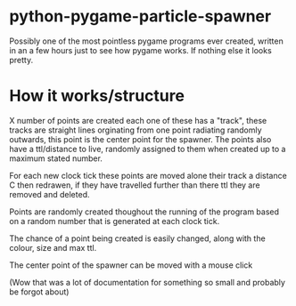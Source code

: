 python-pygame-particle-spawner
==============================

Possibly one of the most pointless pygame programs ever created, written in an a few hours just to see how pygame works. If nothing else it looks pretty.

How it works/structure
======================

X number of points are created each one of these has a "track", these tracks are straight lines orginating from one point radiating randomly outwards, this point is the center point for the spawner. The points also have a ttl/distance to live, randomly assigned to them when created up to a maximum stated number.

For each new clock tick these points are moved alone their track a distance C then redrawen, if they have travelled further than there ttl they are removed and deleted. 

Points are randomly created thoughout the running of the program based on a random number that is generated at each clock tick.

The chance of a point being created is easily changed, along with the colour, size and max ttl.

The center point of the spawner can be moved with a mouse click

(Wow that was a lot of documentation for something so small and probably be forgot about)